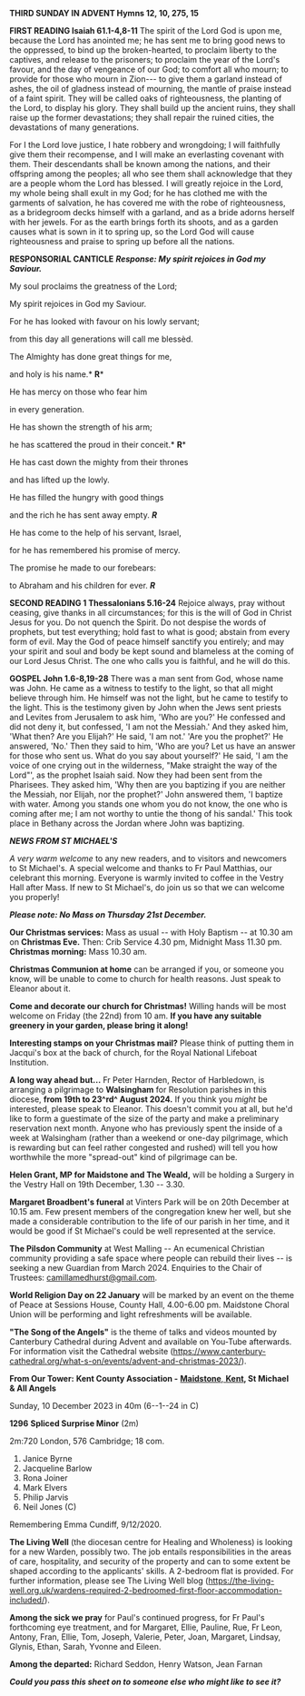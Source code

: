 **THIRD SUNDAY IN ADVENT Hymns 12, 10, 275, 15**

**FIRST READING Isaiah 61.1-4,8-11** The spirit of the Lord God is upon
me, because the Lord has anointed me; he has sent me to bring good news
to the oppressed, to bind up the broken-hearted, to proclaim liberty to
the captives, and release to the prisoners; to proclaim the year of the
Lord's favour, and the day of vengeance of our God; to comfort all who
mourn; to provide for those who mourn in Zion--- to give them a garland
instead of ashes, the oil of gladness instead of mourning, the mantle of
praise instead of a faint spirit. They will be called oaks of
righteousness, the planting of the Lord, to display his glory. They
shall build up the ancient ruins, they shall raise up the former
devastations; they shall repair the ruined cities, the devastations of
many generations.

For I the Lord love justice, I hate robbery and wrongdoing; I will
faithfully give them their recompense, and I will make an everlasting
covenant with them. Their descendants shall be known among the nations,
and their offspring among the peoples; all who see them shall
acknowledge that they are a people whom the Lord has blessed. I will
greatly rejoice in the Lord, my whole being shall exult in my God; for
he has clothed me with the garments of salvation, he has covered me with
the robe of righteousness, as a bridegroom decks himself with a garland,
and as a bride adorns herself with her jewels. For as the earth brings
forth its shoots, and as a garden causes what is sown in it to spring
up, so the Lord God will cause righteousness and praise to spring up
before all the nations.

**RESPONSORIAL CANTICLE** ***Response:  My spirit rejoices in God my
Saviour.***

My soul proclaims the greatness of the Lord;

My spirit rejoices in God my Saviour.

For he has looked with favour on his lowly servant;

from this day all generations will call me blessèd.

The Almighty has done great things for me,

and holy is his name.* **R***

He has mercy on those who fear him

in every generation.

He has shown the strength of his arm;

he has scattered the proud in their conceit.* **R***

He has cast down the mighty from their thrones

and has lifted up the lowly.

He has filled the hungry with good things

and the rich he has sent away empty. ***R***

He has come to the help of his servant, Israel,

for he has remembered his promise of mercy.

The promise he made to our forebears:

to Abraham and his children for ever. ***R***

**SECOND READING 1 Thessalonians 5.16-24** Rejoice always, pray without
ceasing, give thanks in all circumstances; for this is the will of God
in Christ Jesus for you. Do not quench the Spirit. Do not despise the
words of prophets, but test everything; hold fast to what is good;
abstain from every form of evil. May the God of peace himself sanctify
you entirely; and may your spirit and soul and body be kept sound and
blameless at the coming of our Lord Jesus Christ. The one who calls you
is faithful, and he will do this.

**GOSPEL John 1.6-8,19-28** There was a man sent from God, whose name
was John. He came as a witness to testify to the light, so that all
might believe through him. He himself was not the light, but he came to
testify to the light. This is the testimony given by John when the Jews
sent priests and Levites from Jerusalem to ask him, 'Who are you?' He
confessed and did not deny it, but confessed, 'I am not the Messiah.'
And they asked him, 'What then? Are you Elijah?' He said, 'I am not.'
'Are you the prophet?' He answered, 'No.' Then they said to him, 'Who
are you? Let us have an answer for those who sent us. What do you say
about yourself?' He said, 'I am the voice of one crying out in the
wilderness, "Make straight the way of the Lord"', as the prophet Isaiah
said. Now they had been sent from the Pharisees. They asked him, 'Why
then are you baptizing if you are neither the Messiah, nor Elijah, nor
the prophet?' John answered them, 'I baptize with water. Among you
stands one whom you do not know, the one who is coming after me; I am
not worthy to untie the thong of his sandal.' This took place in Bethany
across the Jordan where John was baptizing.

***NEWS FROM ST MICHAEL\'S***

*A very warm welcome* to any new readers, and to visitors and newcomers
to St Michael\'s. A special welcome and thanks to Fr Paul Matthias, our
celebrant this morning. Everyone is warmly invited to coffee in the
Vestry Hall after Mass. If new to St Michael\'s, do join us so that we
can welcome you properly!

***Please note: No Mass on Thursday 21st December.***

**Our Christmas services:** Mass as usual -- with Holy Baptism -- at
10.30 am on **Christmas Eve.** Then: Crib Service 4.30 pm, Midnight Mass
11.30 pm. **Christmas morning:** Mass 10.30 am.

**Christmas Communion at home** can be arranged if you, or someone you
know, will be unable to come to church for health reasons. Just speak to
Eleanor about it.

**Come and decorate our church for Christmas!** Willing hands will be
most welcome on Friday (the 22nd) from 10 am. **If you have any
suitable greenery in your garden, please bring it along!**

**Interesting stamps on your Christmas mail?** Please think of putting
them in Jacqui\'s box at the back of church, for the Royal National
Lifeboat Institution.

**A long way ahead but...** Fr Peter Harnden, Rector of Harbledown, is
arranging a pilgrimage to **Walsingham** for Resolution parishes in this
diocese, **from 19th to 23^rd^ August 2024.** If you think you *might*
be interested, please speak to Eleanor. This doesn\'t commit you at all,
but he\'d like to form a guestimate of the size of the party and make a
preliminary reservation next month. Anyone who has previously spent the
inside of a week at Walsingham (rather than a weekend or one-day
pilgrimage, which is rewarding but can feel rather congested and rushed)
will tell you how worthwhile the more "spread-out" kind of pilgrimage
can be.

**Helen Grant, MP for Maidstone and The Weald,** will be holding a
Surgery in the Vestry Hall on 19th December, 1.30 -- 3.30.

**Margaret Broadbent\'s funeral** at Vinters Park will be on 20th
December at 10.15 am. Few present members of the congregation knew her
well, but she made a considerable contribution to the life of our parish
in her time, and it would be good if St Michael\'s could be well
represented at the service.

**The Pilsdon Community** at West Malling -- An ecumenical Christian
community providing a safe space where people can rebuild their lives --
is seeking a new Guardian from March 2024. Enquiries to the Chair of
Trustees: <camillamedhurst@gmail.com>.

**World Religion Day on 22 January** will be marked by an event on the
theme of Peace at Sessions House, County Hall, 4.00-6.00 pm. Maidstone
Choral Union will be performing and light refreshments will be
available.

**"The Song of the Angels"** is the theme of talks and videos mounted by
Canterbury Cathedral during Advent and available on You-Tube afterwards.
For information visit the Cathedral website
(<https://www.canterbury-cathedral.org/what-s-on/events/advent-and-christmas-2023/>).

**From Our Tower:** **Kent County Association -** [**Maidstone**,
**Kent**](https://dove.cccbr.org.uk/tower/12644#_blank)**, St Michael &
All Angels**

Sunday, 10 December 2023 in 40m (6--1--24 in C)

**1296** **Spliced Surprise Minor** (2m)

2m:720 London, 576 Cambridge; 18 com.

1. Janice Byrne
2. Jacqueline Barlow
3. Rona Joiner
4. Mark Elvers
5. Philip Jarvis
6. Neil Jones (C)

Remembering Emma Cundiff, 9/12/2020.

**The Living Well** (the diocesan centre for Healing and Wholeness) is
looking for a new Warden, possibly two. The job entails responsibilities
in the areas of care, hospitality, and security of the property and can
to some extent be shaped according to the applicants\' skills. A
2-bedroom flat is provided. For further information, please see The
Living Well blog
(https://the-living-well.org.uk/wardens-required-2-bedroomed-first-floor-accommodation-included/).

**Among the sick we pray** for Paul\'s continued progress, for Fr
Paul\'s forthcoming eye treatment, and for Margaret, Ellie, Pauline,
Rue, Fr Leon, Antony, Fran, Ellie, Tom, Joseph, Valerie, Peter, Joan,
Margaret, Lindsay, Glynis, Ethan, Sarah, Yvonne and Eileen.

**Among the departed:** Richard Seddon, Henry Watson, Jean Farnan

***Could you pass this sheet on to someone else who might like to see
it?***
